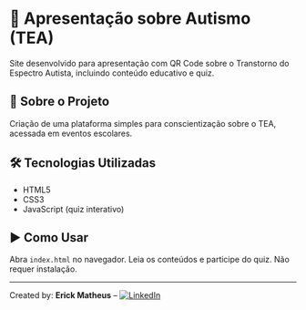 # 🧠 Apresentação sobre Autismo (TEA)

Site desenvolvido para apresentação com QR Code sobre o Transtorno do Espectro Autista, incluindo conteúdo educativo e quiz.

## 📌 Sobre o Projeto
Criação de uma plataforma simples para conscientização sobre o TEA, acessada em eventos escolares.

## 🛠️ Tecnologias Utilizadas
- HTML5
- CSS3
- JavaScript (quiz interativo)

## ▶️ Como Usar
Abra `index.html` no navegador. Leia os conteúdos e participe do quiz. Não requer instalação.

---

Created by: **Erick Matheus** – [![LinkedIn](https://img.shields.io/badge/LinkedIn-Erick%20Matheus-blue?logo=linkedin)](https://www.linkedin.com/in/erickleguisamon/)

